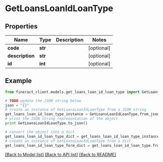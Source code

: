 # GetLoansLoanIdLoanType


## Properties

Name | Type | Description | Notes
------------ | ------------- | ------------- | -------------
**code** | **str** |  | [optional] 
**description** | **str** |  | [optional] 
**id** | **int** |  | [optional] 

## Example

```python
from fineract_client.models.get_loans_loan_id_loan_type import GetLoansLoanIdLoanType

# TODO update the JSON string below
json = "{}"
# create an instance of GetLoansLoanIdLoanType from a JSON string
get_loans_loan_id_loan_type_instance = GetLoansLoanIdLoanType.from_json(json)
# print the JSON string representation of the object
print GetLoansLoanIdLoanType.to_json()

# convert the object into a dict
get_loans_loan_id_loan_type_dict = get_loans_loan_id_loan_type_instance.to_dict()
# create an instance of GetLoansLoanIdLoanType from a dict
get_loans_loan_id_loan_type_form_dict = get_loans_loan_id_loan_type.from_dict(get_loans_loan_id_loan_type_dict)
```
[[Back to Model list]](../README.md#documentation-for-models) [[Back to API list]](../README.md#documentation-for-api-endpoints) [[Back to README]](../README.md)


